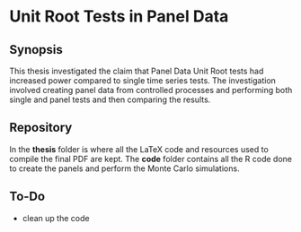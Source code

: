 # Unit Root Tests in Panel Data

## Synopsis

This thesis investigated the claim that Panel Data Unit Root tests had increased power compared to single time series tests. The investigation involved creating panel data from controlled processes and performing both single and panel tests and then comparing the results.

## Repository

In the **thesis** folder is where all the LaTeX code and resources used to compile the final PDF are kept.
The **code** folder contains all the R code done to create the panels and perform the Monte Carlo simulations.

## To-Do

- clean up the code
